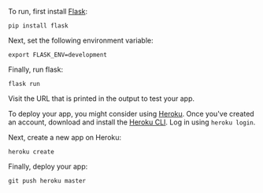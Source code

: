 To run, first install [Flask](https://flask.palletsprojects.com/en/1.1.x/):

```
pip install flask
```

Next, set the following environment variable:

```
export FLASK_ENV=development
```

Finally, run flask:

```
flask run
```

Visit the URL that is printed in the output to test your app.

To deploy your app, you might consider using [Heroku](https://bia-660-search-demo.herokuapp.com). Once you've created an account, download and install the [Heroku CLI](https://devcenter.heroku.com/articles/heroku-cli). Log in using `heroku login`.

Next, create a new app on Heroku:

```
heroku create
```

Finally, deploy your app:

```
git push heroku master
```
